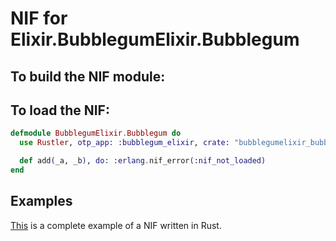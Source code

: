 # NIF for Elixir.BubblegumElixir.Bubblegum

## To build the NIF module:


## To load the NIF:

```elixir
defmodule BubblegumElixir.Bubblegum do
  use Rustler, otp_app: :bubblegum_elixir, crate: "bubblegumelixir_bubblegum"

  def add(_a, _b), do: :erlang.nif_error(:nif_not_loaded)
end
```

## Examples

[This](https://github.com/rusterlium/NifIo) is a complete example of a NIF written in Rust.
